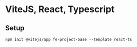 # ViteJS, React, Typescript

## Setup

    npm init @vitejs/app fe-project-base --template react-ts

